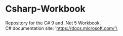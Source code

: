 # Csharp-Workbook
Repository for the C# 9 and .Net 5 Workbook.\
C# documentation site: 'https://docs.microsoft.com/'\ 
